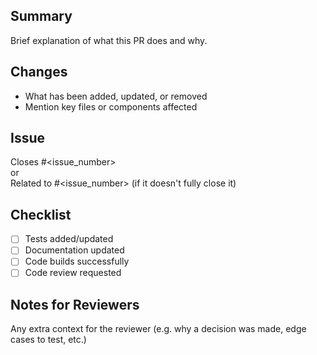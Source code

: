 ## Summary
Brief explanation of what this PR does and why.

## Changes
- What has been added, updated, or removed
- Mention key files or components affected

## Issue
Closes #<issue_number>  
or  
Related to #<issue_number> (if it doesn't fully close it)

## Checklist
- [ ] Tests added/updated
- [ ] Documentation updated
- [ ] Code builds successfully
- [ ] Code review requested

## Notes for Reviewers
Any extra context for the reviewer (e.g. why a decision was made, edge cases to test, etc.)